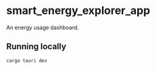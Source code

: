 # smart_energy_explorer_app

An energy usage dashboard.

## Running locally

```bash
cargo tauri dev
```
